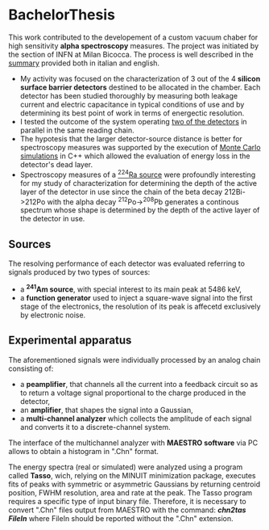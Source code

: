 # BachelorThesis
This work contributed to the developement of a custom vacuum chaber for high sensitivity **alpha spectroscopy** measures. The project was initiated by the section of INFN at Milan Bicocca. The process is well described in the [summary](Thesis_summary.pdf) provided both in italian and english.

- My activity was focused on the characterization of 3 out of the 4 **silicon surface barrier detectors** destined to be allocated in the chamber. Each detector has been studied thoroughly by measuring both leakage current and electric capacitance in typical conditions of use and by determining its best point of work in terms of energectic resolution.
- I tested the outcome of the system operating [two of the detectors](Detectors1+2) in parallel in the same reading chain.
- The hypotesis that the larger detector-source distance is better for spectroscopy measures was supported by the execution of [Monte Carlo simulations](MC_sim) in C++  which allowed the evaluation of energy loss in the detector's dead layer.
- Spectroscopy measures of a [<sup>224</sup>Ra source](Radio_source) were profoundly interesting for my study of characterization for determining the depth of the active layer of the detector in use since the chain of the beta decay 212Bi->212Po with the alpha decay <sup>212</sup>Po-><sup>208</sup>Pb generates a continous spectrum whose shape is determined by the depth of the active layer of the detector in use.

## Sources 
The resolving performance of each detector was evaluated referring to signals produced by two types of sources:
- a **<sup>241</sup>Am source**, with special interest to its main peak at 5486 keV,
- a **function generator** used to inject a square-wave signal into the first stage of the electronics, the resolution of its peak is affecetd exclusively by electronic noise.
  
## Experimental apparatus
The aforementioned signals were individually processed by an analog chain consisting of:
- a **peamplifier**, that channels all the current into a feedback circuit so as to return a voltage signal proportional to the charge produced in the detector,
- an **amplifier**, that shapes the signal into a Gaussian,
- a **multi-channel analyzer** which collects the amplitude of each signal and converts it to a discrete-channel system.
  
The interface of the multichannel analyzer with **MAESTRO software** via PC allows to obtain a histogram in ".Chn" format.

The energy spectra (real or simulated) were analyzed using a program called **Tasso**, wich, relying on the MINUIT minimization package, executes fits of peaks with symmetric or asymmetric Gaussians by returning centroid position, FWHM resolution, area and rate at the peak. The Tasso program requires a specific type of input binary file. Therefore, it is necessary to convert ".Chn" files output from MAESTRO with the command: **_chn2tas FileIn_** where FileIn should be reported without the ".Chn" extension.
